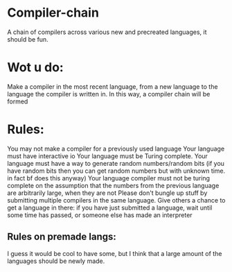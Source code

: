 # Compiler-chain
A chain of compilers across various new and precreated languages, it should be fun.

# Wot u do:
Make a compiler in the most recent language, from a new language to the language the compiler is written in. In this way, a compiler chain will be formed


# Rules:
You may not make a compiler for a previously used language
Your language must have interactive io
Your language must be Turing complete.
Your language must have a way to generate random numbers/random bits (if you have random bits then you can get random numbers but with unknown time. in fact bf does this anyway)
Your language compiler must not be turing complete on the assumption that the numbers from the previous language are arbitrarily large, when they are not
Please don't bungle up stuff by submitting multiple compilers in the same language.
Give others a chance to get a language in there: if you have just submitted a language, wait until some time has passed, or someone else has made an interpreter


## Rules on premade langs:

I guess it would be cool to have some, but I think that a large amount of the languages should be newly made.
